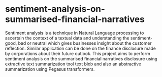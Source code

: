 # sentiment-analysis-on-summarised-financial-narratives
Sentiment analysis is a technique in Natural Language processing to ascertain the
context of a textual data and understanding the sentiment- good, bad or neutral
which gives businesses insight about the
customer reflection. Similar application
can be done on the finance disclosure
made by corporations about their future
outlook. This project aims to perform sentiment analysis on the summarised financial narratives disclosure using extractive
text summarization tool text blob and also
an abstractive summarization using Pegasus transformers.
